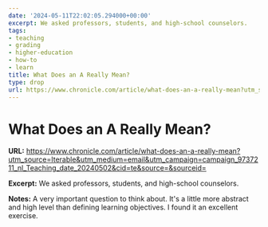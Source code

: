 ```yaml
---
date: '2024-05-11T22:02:05.294000+00:00'
excerpt: We asked professors, students, and high-school counselors.
tags:
- teaching
- grading
- higher-education
- how-to
- learn
title: What Does an A Really Mean?
type: drop
url: https://www.chronicle.com/article/what-does-an-a-really-mean?utm_source=Iterable&utm_medium=email&utm_campaign=campaign_9737211_nl_Teaching_date_20240502&cid=te&source=&sourceid=
---
```


# What Does an A Really Mean?

**URL:** https://www.chronicle.com/article/what-does-an-a-really-mean?utm_source=Iterable&utm_medium=email&utm_campaign=campaign_9737211_nl_Teaching_date_20240502&cid=te&source=&sourceid=

**Excerpt:** We asked professors, students, and high-school counselors.

**Notes:**
A very important question to think about. It's a little more abstract and high level than defining learning objectives. I found it an excellent exercise.

